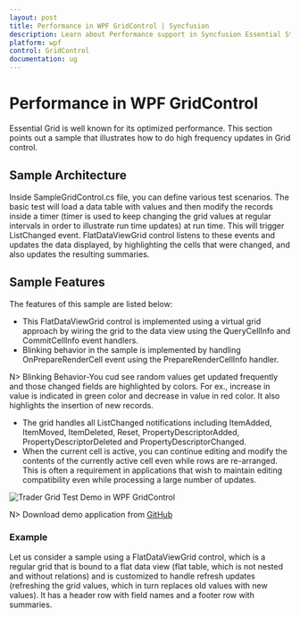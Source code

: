 ```yaml
---
layout: post
title: Performance in WPF GridControl | Syncfusion
description: Learn about Performance support in Syncfusion Essential Studio WPF GridControl, its elements and more details.
platform: wpf
control: GridControl
documentation: ug
---
```


# Performance in WPF GridControl

Essential Grid is well known for its optimized performance. This section points out a sample that illustrates how to do high frequency updates in Grid control.

## Sample Architecture

Inside SampleGridControl.cs file, you can define various test scenarios. The basic test will load a data table with values and then modify the records inside a timer (timer is used to keep changing the grid values at regular intervals in order to illustrate run time updates) at run time. This will trigger ListChanged event. FlatDataViewGrid control listens to these events and updates the data displayed, by highlighting the cells that were changed, and also updates the resulting summaries.

## Sample Features

The features of this sample are listed below:

* This FlatDataViewGrid control is implemented using a virtual grid approach by wiring the grid to the data view using the QueryCellInfo and CommitCellInfo event handlers.
* Blinking behavior in the sample is implemented by handling OnPrepareRenderCell event using the PrepareRenderCellInfo handler.

N> Blinking Behavior-You cud see random values get updated frequently and those changed fields are highlighted by colors. For ex., increase in value is indicated in green color and decrease in value in red color. It also highlights the insertion of new records.

* The grid handles all ListChanged notifications including ItemAdded, ItemMoved, ItemDeleted, Reset, PropertyDescriptorAdded, PropertyDescriptorDeleted and PropertyDescriptorChanged.
* When the current cell is active, you can continue editing and modify the contents of the currently active cell even while rows are re-arranged. This is often a requirement in applications that wish to maintain editing compatibility even while processing a large number of updates.


![Trader Grid Test Demo in WPF GridControl](Performance_images/Performance_img1.jpeg)


N> Download demo application from [GitHub](https://github.com/syncfusion/wpf-demos/tree/master/gridcontrol/Performance/TraderGridTest)

### Example 

Let us consider a sample using a FlatDataViewGrid control, which is a regular grid that is bound to a flat data view (flat table, which is not nested and without relations) and is customized to handle refresh updates (refreshing the grid values, which in turn replaces old values with new values). It has a header row with field names and a footer row with summaries. 
